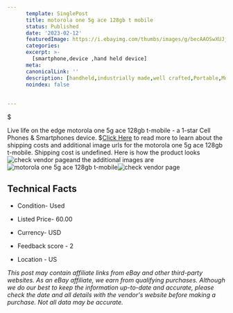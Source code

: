 ```yaml
---
      template: SinglePost
      title: motorola one 5g ace 128gb t mobile
      status: Published
      date: '2023-02-12'
      featuredImage: https://i.ebayimg.com/thumbs/images/g/becAAOSwXUJjxGWW/s-l225.jpg
      categories: 
      excerpt: >-
        [smartphone,device ,hand held device]
      meta:
      canonicalLink: ''
      description: [handheld,industrially made,well crafted,Portable,Mobile,Compact,Convenient,Lightweight,Maneuverable,Man-portable,Miniature,Carriable,Hand-held,Light,Holdable,Transportable,Mobile device,Pocket-sized,On-the-go,Wireless,Cordless,Compact size,Convenient size, smartphone,device ,hand held device]
      noindex: false
      
        
---
```

$

Live life on the edge motorola one 5g ace 128gb t-mobile - a 1-star Cell Phones & Smartphones device.
$[Click Here](https://www.ebay.com/itm/195578055512?hash=item2d895c4b58%3Ag%3AbecAAOSwXUJjxGWW&mkevt=1&mkcid=1&mkrid=711-53200-19255-0&campid=%253CePNCampaignId%253E&customid=%253CreferenceId%253E&toolid=10049) to read more to learn about the shipping costs and additional image urls for the motorola one 5g ace 128gb t-mobile. Shipping cost is undefined. Here is how the product looks ![check vendor page](https://i.ebayimg.com/thumbs/images/g/becAAOSwXUJjxGWW/s-l225.jpg)and the additional images are![motorola one 5g ace 128gb t-mobile](https://i.ebayimg.com/images/g/becAAOSwXUJjxGWW/s-l1600.jpg)![check vendor page](https://origin-galleryplus.ebayimg.com/ws/web/195578055512_2_0_1/225x225.jpg,https://origin-galleryplus.ebayimg.com/ws/web/195578055512_3_0_1/225x225.jpg,https://origin-galleryplus.ebayimg.com/ws/web/195578055512_4_0_1/225x225.jpg,https://origin-galleryplus.ebayimg.com/ws/web/195578055512_5_0_1/225x225.jpg,https://origin-galleryplus.ebayimg.com/ws/web/195578055512_6_0_1/225x225.jpg,https://origin-galleryplus.ebayimg.com/ws/web/195578055512_7_0_1/225x225.jpg,https://origin-galleryplus.ebayimg.com/ws/web/195578055512_8_0_1/225x225.jpg,https://origin-galleryplus.ebayimg.com/ws/web/195578055512_9_0_1/225x225.jpg,https://origin-galleryplus.ebayimg.com/ws/web/195578055512_10_0_1/225x225.jpg)



 ## Technical Facts 



     
      

 - Condition- Used 


      

 - Listed Price- 60.00 


      

 - Currency- USD 


      

 - Feedback score - 2 


      

 - Location - US 


      
      

 *_This post may contain affiliate links from eBay and other third-party websites. As an eBay affiliate, we earn from qualifying purchases. Although we do our best to keep the information up-to-date and accurate, please check the date and all details with the vendor's website before making a purchase. Not all data may be accurate._*






